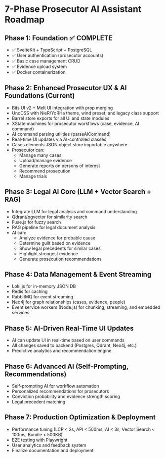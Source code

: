 # 7-Phase Prosecutor AI Assistant Roadmap

## Phase 1: Foundation ✅ COMPLETE

- ✅ SvelteKit + TypeScript + PostgreSQL
- ✅ User authentication (prosecutor accounts)
- ✅ Basic case management CRUD
- ✅ Evidence upload system
- ✅ Docker containerization

## Phase 2: Enhanced Prosecutor UX & AI Foundations (Current)

- Bits UI v2 + Melt UI integration with prop merging
- UnoCSS with NieR/YoRHa theme, wind preset, and legacy class support
- Barrel store exports for all UI and state modules
- XState machines for prosecutor workflows (case, evidence, AI command)
- AI command parsing utilities (parseAICommand)
- Real-time UI updates via AI-controlled classes
- Cases.elements JSON object store importable anywhere
- Prosecutor can:
  - Manage many cases
  - Upload/manage evidence
  - Generate reports on persons of interest
  - Recommend prosecution
  - Manage trials

## Phase 3: Legal AI Core (LLM + Vector Search + RAG)

- Integrate LLM for legal analysis and command understanding
- Qdrant/pgvector for similarity search
- Fuse.js for fuzzy search
- RAG pipeline for legal document analysis
- AI can:
  - Analyze evidence for probable cause
  - Determine guilt based on evidence
  - Show legal precedents for similar cases
  - Highlight strongest evidence
  - Generate prosecution recommendations

## Phase 4: Data Management & Event Streaming

- Loki.js for in-memory JSON DB
- Redis for caching
- RabbitMQ for event streaming
- Neo4j for graph relationships (cases, evidence, people)
- Event service workers (Node.js) for chunking, streaming, and embedded services

## Phase 5: AI-Driven Real-Time UI Updates

- AI can update UI in real-time based on user commands
- All changes saved to backend (Postgres, Qdrant, Neo4j, etc.)
- Predictive analytics and recommendation engine

## Phase 6: Advanced AI (Self-Prompting, Recommendations)

- Self-prompting AI for workflow automation
- Personalized recommendations for prosecutors
- Conviction probability and evidence strength scoring
- Legal precedent matching

## Phase 7: Production Optimization & Deployment

- Performance tuning (LCP < 2s, API < 500ms, AI < 3s, Vector Search < 100ms, Bundle < 500KB)
- E2E testing with Playwright
- User analytics and feedback system
- Finalize documentation and deployment
